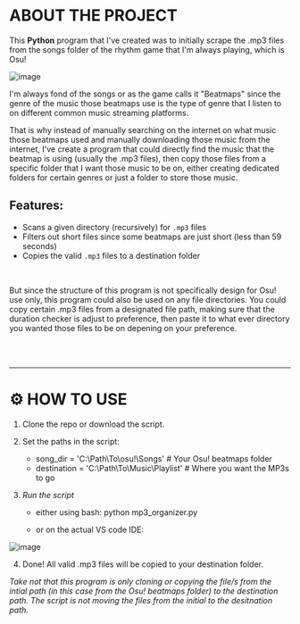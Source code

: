 <h1>ABOUT THE PROJECT</h1>
<p>This <b>Python</b> program that I've created was to initially scrape the .mp3 files from the songs folder of the rhythm game that I'm always playing, which is Osu!</p>

![image](https://github.com/user-attachments/assets/f64e5745-1004-4ee8-9292-7ec60b5a0084)

<p>I'm always fond of the songs or as the game calls it "Beatmaps" since the genre of the music those beatmaps use is the type of genre that I listen to on different common music streaming platforms.</p>
<p>That is why instead of manually searching on the internet on what music those beatmaps used and manually downloading those music from the internet, I've create a program that could directly find the music that the beatmap is using (usually the .mp3 files), then copy those files from a specific folder that I want those music to be on, either creating dedicated folders for certain genres or just a folder to store those music.</p>


<h2>Features:</h2>

* Scans a given directory (recursively) for `.mp3` files
* Filters out short files since some beatmaps are just short (less than 59 seconds)
* Copies the valid `.mp3` files to a destination folder
<br>
<p>But since the structure of this program is not specifically design for Osu! use only, this program could also be used on any file directories. You could copy certain .mp3 files from a designated file path, making sure that the duration checker is adjust to preference, then paste it to what ever directory you wanted those files to be on depening on your preference.</p>

<br>
<br>
<hr>

**<h1>⚙️ HOW TO USE</h1>**
1. Clone the repo or download the script.

2. Set the paths in the script:
   - song_dir = 'C:\\Path\\To\\osu!\\Songs'         # Your Osu! beatmaps folder
   - destination = 'C:\\Path\\To\\Music\\Playlist'  # Where you want the MP3s to go

3. _Run the script_
    - either using bash:
      python mp3_organizer.py

    - or on the actual VS code IDE:

![image](https://github.com/user-attachments/assets/23567131-7973-4129-baa8-51ed9688bbde)

4. Done! All valid .mp3 files will be copied to your destination folder.

<em>Take not that this program is only cloning or copying the file/s from the intial path (in this case from the Osu! beatmaps folder) to the destination path. The script is not moving the files from the initial to the desitnation path.</em>
